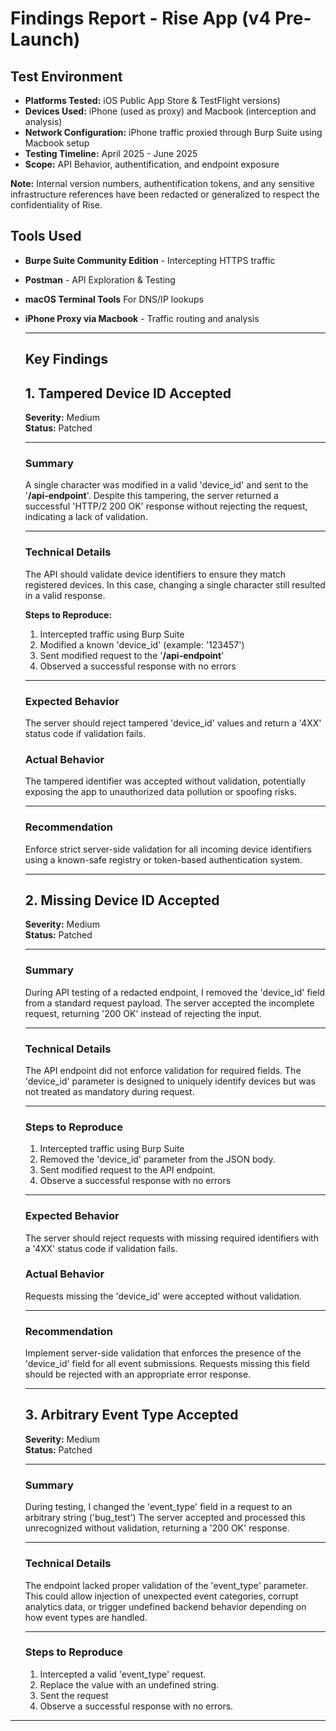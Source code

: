 # Findings Report - Rise App (v4 Pre-Launch) 

## Test Environment  
- **Platforms Tested:** iOS Public App Store & TestFlight versions)
- **Devices Used:** iPhone (used as proxy) and Macbook (interception and analysis)
- **Network Configuration:** iPhone traffic proxied through Burp Suite using Macbook setup
- **Testing Timeline:** April 2025 - June 2025
- **Scope:** API Behavior, authentification, and endpoint exposure

**Note:** Internal version numbers, authentification tokens, and any sensitive infrastructure references have been redacted or generalized to respect the confidentiality of Rise.  

## Tools Used  
- **Burpe Suite Community Edition** - Intercepting HTTPS traffic
- **Postman** - API Exploration & Testing
- **macOS Terminal Tools** For DNS/IP lookups
- **iPhone Proxy via Macbook** - Traffic routing and analysis
  ___
  ## Key Findings
  ## 1. Tampered Device ID Accepted  
  **Severity:** Medium  
  **Status:** Patched  
  ___
  ### Summary  
  A single character was modified in a valid 'device_id' and sent to the '**/api-endpoint**'. Despite this tampering, the server returned a successful 'HTTP/2 200 OK' response without rejecting the request, indicating a lack of validation.
  ___
  ### Technical Details
  The API should validate device identifiers to ensure they match registered devices. In this case, changing a single character still resulted in a valid response.
  
  **Steps to Reproduce:**  
  1. Intercepted traffic using Burp Suite
  2. Modified a known 'device_id' (example: '123457')
  3. Sent modified request to the '**/api-endpoint**'
  4. Observed a successful response with no errors
  ___
  ### Expected Behavior
  The server should reject tampered 'device_id' values and return a '4XX' status code if validation fails.
  ### Actual Behavior
  The tampered identifier was accepted without validation, potentially exposing the app to unauthorized data pollution or spoofing risks.
  ___
  ### Recommendation
  Enforce strict server-side validation for all incoming device identifiers using a known-safe registry or token-based authentication system.
  ___
  ## 2. Missing Device ID Accepted
  **Severity:** Medium  
  **Status:** Patched
  ___
  ### Summary
  During API testing of a redacted endpoint, I removed the 'device_id' field from a standard request payload. The server accepted the incomplete request, returning '200 OK' instead of rejecting the input.
  ___
  ### Technical Details
  The API endpoint did not enforce validation for required fields. The 'device_id' parameter is designed to uniquely identify devices but was not treated as mandatory during request.
  ___
  ### Steps to Reproduce
  1. Intercepted traffic using Burp Suite
  2. Removed the 'device_id' parameter from the JSON body.
  3. Sent modified request to the API endpoint.
  4. Observe a successful response with no errors
  ___
  ### Expected Behavior
  The server should reject requests with missing required identifiers with a '4XX' status code if validation fails.
  ### Actual Behavior
  Requests missing the 'device_id' were accepted without validation.
  ___
  ### Recommendation
  Implement server-side validation that enforces the presence of the 'device_id' field for all event submissions. Requests missing this field should be rejected with an appropriate error response.  
  ___
  ## 3. Arbitrary Event Type Accepted
  **Severity:** Medium  
  **Status:** Patched
  ___
  ### Summary
  During testing, I changed the 'event_type' field in a request to an arbitrary string ('bug_test') The server accepted and processed this unrecognized without validation, returning a '200 OK' response.
  ___
  ### Technical Details
  The endpoint lacked proper validation of the 'event_type' parameter. This could allow injection of unexpected event categories, corrupt analytics data, or trigger undefined backend behavior depending on how event types are handled.
  ___
  ###  Steps to Reproduce
  1. Intercepted a valid 'event_type' request.
  2. Replace the value with an undefined string.
  3. Sent the request
  4. Observe a successful response with no errors.
___  

  
   
  
  
